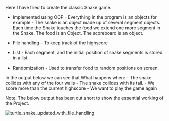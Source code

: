 Here I have tried to create the classic Snake game.

- Implemented using OOP - 
	Everything in the program is an objects for example - The snake is an object made up of several segment objects. Each time the Snake touches the food we extend one more segment in the Snake. The food is an Object. The scoreboard is an object.

- File handling - To keep track of the highscore

- List - Each segment, and the initial position of snake segments is stored in a list.

- Randomization - Used to transfer food to random positions on screen.

In the output below we can see that What happens when:
	- The snake collides with any of the four walls
	- The snake collides with its tail.
	- We score more than the current highscore
	- We want to play the game again

Note: The below output has been cut short to show the essential working of the Project.

![turtle_snake_updated_with_file_handling](https://user-images.githubusercontent.com/47264501/113277634-92f7e480-92fe-11eb-8784-12ffd55dc337.gif)
